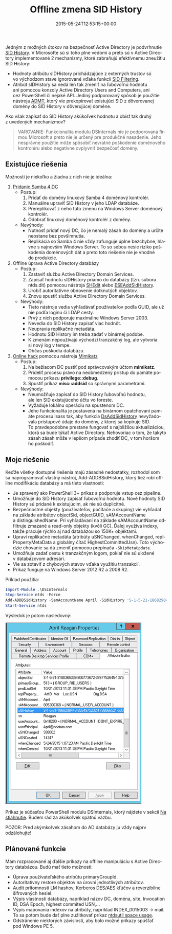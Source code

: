 ﻿---
ref: 2481
title: Offline zmena SID History
date: 2015-05-24T12:53:15+00:00
layout: post
lang: sk
image: /assets/images/sid_history.png
permalink: /sk/offline-zmena-sid-history/
tags:
    - 'Active Directory'
    - PowerShell
    - Security
    - 'SID History'
---

Jedným z&nbsp;možných útokov na&nbsp;bezpečnosť Active Directory je&nbsp;podvrhnutie [SID History](https://blog.thesysadmins.co.uk/admt-series-3-sid-history.html "SID History"). V&nbsp;Microsofte sú si&nbsp;toho plne vedomí a&nbsp;preto sú v&nbsp;Active Directory implementované 2 mechanizmy, ktoré zabraňujú efektívnemu zneužitiu SID History:

- Hodnoty atribútu sIDHistory prichádzajúce z&nbsp;externých trustov sú vo&nbsp;východzom stave ignorované vďaka funkcii [SID Filtering](https://learn.microsoft.com/en-us/previous-versions/windows/it-pro/windows-server-2003/cc772633(v=ws.10) "Configuring SID Filtering Settings").
- Atribút sIDHistory sa&nbsp;nedá len&nbsp;tak zmeniť na&nbsp;ľubovoľnú hodnotu ani&nbsp;pomocou konzoly Active Directory Users and&nbsp;Computers, ani cez&nbsp;PowerShell či&nbsp;nejaké API. Jediný podporovaný spôsob je&nbsp;použitie nástroja [ADMT](https://learn.microsoft.com/en-us/troubleshoot/windows-server/identity/support-for-admt-and-pes "Active Directory Migration Tool"), ktorý vie prekopírovať existujúci SID z&nbsp;dôverovanej domény do&nbsp;SID History v&nbsp;dôverujúcej doméne.

Ako však zapísať do&nbsp;SID History akúkoľvek hodnotu a&nbsp;obísť tak druhý z&nbsp;uvedených mechanizmov?

<!--more-->

> VAROVANIE: Funkcionalita modulu DSInternals nie je&nbsp;podporovaná firmou Microsoft a&nbsp;preto nie je&nbsp;určený pre&nbsp;produkčné nasadenie. Jeho nesprávne použitie môže spôsobiť nevratné poškodenie doménového kontroléru alebo negatívne ovplyvniť bezpečosť domény.

## Existujúce riešenia

Možností je&nbsp;niekoľko a&nbsp;žiadna z&nbsp;nich nie je&nbsp;ideálna:

1. [Pridanie Samba 4 DC](https://cosmoskey.blogspot.cz/2010/08/online-sidhistory-edit-sid-injection.html)
    - Postup: 
        1. Pridať do&nbsp;domény linuxový Samba 4 doménový kontrolér.
        2. Manuálne upraviť SID History v&nbsp;jeho LDAP databáze.
        3. Prereplikovať z&nbsp;neho túto zmenu na&nbsp;Windows Server doménový kontrolér.
        4. Odobrať linuxový doménový kontrolér z&nbsp;domény.
    - Nevýhody: 
        - Nutnosť pridať nový DC, čo je&nbsp;nemalý zásah do&nbsp;domény a&nbsp;určite neostane bez povšimnutia.
        - Replikácia so&nbsp;Samba 4 nie vždy zafunguje úplne bezchybne, hlavne s&nbsp;najnovším Windows Server. To&nbsp;so&nbsp;sebou nesie riziko poškodenia doménových dát a&nbsp;preto toto riešenie nie je&nbsp;vhodné do&nbsp;produkcie.
2. Offline úprava Active Directory databázy 
    - Postup: 
        1. Zastaviť službu Active Directory Domain Services.
        2. Zapísať hodnotu sIDHistory priamo do&nbsp;databázy (tzn. súboru ntds.dit) pomocou nástroja [SHEdit](http://www.tbiro.com/projects/shedit/ "SHEdit") alebo [ESEAddSidHistory](https://gexeg.blogspot.cz/2009/12/active-directory.html "Безопасность в Active Directory ").
        3. Urobiť autoritatívne obnovenie dotknutých objektov.
        4. Znovu spustiť službu Active Directory Domain Services.
    - Nevýhody: 
        - Tieto nástroje vedia vyhľadávať používateľov podľa GUID, ale&nbsp;už nie podľa loginu či LDAP cesty.
        - Prvý z&nbsp;nich podporuje maximálne Windows Server 2003.
        - Nevedia do&nbsp;SID History zapísať viac hodnôt.
        - Neupravia replikačné metadáta.
        - Hodnotu SID History im treba zadať v&nbsp;binárnej podobe.
        - K&nbsp;zmenám nepoužívajú východzí tranzakčný log, ale&nbsp;vytvoria si&nbsp;nový log v&nbsp;tempe.
        - Občas poškodia databázu.
3. [Online hack](https://twitter.com/gentilkiwi/status/511244626456346624) pomocou nástroja [Mimikatz](https://github.com/gentilkiwi/mimikatz)
    - Postup: 
        1. Na&nbsp;bežiacom DC pustiť pod&nbsp;správcovským účtom **mimikatz**.
        2. Prideliť procesu právo na&nbsp;neobmedzený prístup do&nbsp;pamäte pomocou príkazu **privilege::debug**.
        3. Spustiť príkaz **misc::addsid** so&nbsp;správnymi parametrami.
    - Nevýhody: 
        - Neumožňuje zapísať do&nbsp;SID History ľubovoľnú hodnotu, ale&nbsp;len&nbsp;SID existujúceho účtu vo&nbsp;foreste.
        - Vyžaduje lokálnu operáciu na&nbsp;spustenom DC.
        - Jeho funkcionalita je&nbsp;postavená na&nbsp;binárnom opatchovaní pamäte procesu lsass tak, aby funkcia [DsAddSidHistory](https://learn.microsoft.com/en-us/windows/win32/api/ntdsapi/nf-ntdsapi-dsaddsidhistoryw) nevyžadovala prístupové údaje do&nbsp;domény, z&nbsp;ktorej sa&nbsp;kopíruje SID. To&nbsp;pravdepodobne prestane fungovať s&nbsp;najbližšou aktualizáciou, ktorá sa&nbsp;bude týkať Active Directory. Nehovoriac o&nbsp;tom, že takýto zásah zásah môže v&nbsp;lepšom prípade zhodiť DC, v&nbsp;tom horšom ho&nbsp;poškodiť.

## Moje riešenie

Keďže všetky dostupné riešenia majú zásadné nedostatky, rozhodol som sa&nbsp;naprogramovať vlastný nástroj, Add-ADDBSidHistory, ktorý tiež robí offline modifikáciu databázy a&nbsp;má tieto vlastnosti:

- Je&nbsp;spravený ako PowerShell 3+ príkaz a&nbsp;podporuje vstup cez&nbsp;pipeline.
- Umožňuje do&nbsp;SID History zapísať ľubovoľnú hodnotu. Nové hodnoty SID History sú pridané k&nbsp;existujúcim, ak nie sú duplicitné.
- Bezpečnostné objekty (používateľov, počítače a&nbsp;skupiny) vie vyhľadať na&nbsp;základe atribútov objectSid, objectGUID, sAMAccountName a&nbsp;distinguishedName. Pri vyhľadávaní na&nbsp;základe sAMAccountName odfiltruje zmazané a&nbsp;read-only objekty (kvôli GC). Ďalej využíva indexy, takže pracuje rýchlo aj&nbsp;nad databázou so&nbsp;150K+ objektami.
- Upraví replikačné metadáta (atribúty uSNChanged, whenChanged, replPropertyMetaData a&nbsp;globálny čítač HighestCommittedUsn). Toto východzie chovanie sa&nbsp;dá zmeniť pomocou prepínača `-SkipMetaUpdate`.
- Umožňuje zadať cestu k&nbsp;tranzakčným logom, pokiaľ nie sú uložené v&nbsp;databázovom adresári.
- Vie sa&nbsp;zotaviť z&nbsp;chybových stavov vďaka využitiu tranzakcií.
- Príkaz funguje na&nbsp;Windows Server 2012 R2 a&nbsp;2008 R2.

Príklad použitia:

```powershell
Import-Module .\DSInternals
Stop-Service ntds -Force
Add-ADDBSidHistory -SamAccountName April -SidHistory 'S-1-5-21-1868298443-3554975232-1738066521-500' -DBPath 'C:\Windows\NTDS\ntds.dit'
Start-Service ntds
```

Výsledok je&nbsp;potom nasledovný:

![Sid History](../../assets/images/sid_history.png)

Príkaz je&nbsp;súčasťou PowerShell modulu DSInternals, ktorý nájdete v&nbsp;sekcii [Na stiahnutie](/sk/na-stiahnutie/ "Na stiahnutie"). Budem rád za&nbsp;akúkoľvek spätnú väzbu.

POZOR: Pred akýmkoľvek zásahom do&nbsp;AD databázy ju vždy najprv odzálohujte!

## Plánované funkcie

Mám rozpracované aj&nbsp;ďalšie príkazy na&nbsp;offline manipuláciu s&nbsp;Active Directory databázou. Budú mať tieto možnosti:

- Úprava používateľského atribútu primaryGroupId.
- Autoritatívny restore objektov na&nbsp;úrovni jednotlivých atribútov.
- Audit prítomnosti LM hashov, Kerberos DES/AES kľúčov a&nbsp;reverzibilne šifrovaných hesiel.
- Výpis vlastností databázy, napríklad názov DC, doména, site, Invocation ID, DSA Epoch, highest commited USN,...
- Výpis mapovania indexov na&nbsp;atribúty, napríklad INDEX_0015003 -&gt; mail. To&nbsp;sa&nbsp;potom bude dať plne zužitkovať príkaz [ntdsutil space usage](https://learn.microsoft.com/en-us/previous-versions/windows/it-pro/windows-server-2012-R2-and-2012/cc753900(v=ws.11) "ntdsutil files").
- Odstránenie niektorých závislostí, aby bolo možné príkazy spúšťať pod&nbsp;Windows PE 5.
